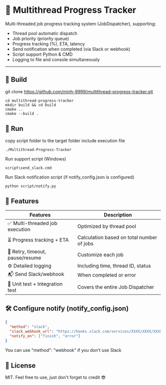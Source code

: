 # 🧵 Multithread Progress Tracker

Multi-threaded job progress tracking system (JobDispatcher), supporting:
- Thread pool automatic dispatch
- Job priority (priority queue)
- Progress tracking (%), ETA, latency
- Send notification when completed (via Slack or webhook)
- Script support Python & CMD
- Logging to file and console simultaneously

---

## 🚀 Build

git clone https://github.com/minh-9999/multithread-progress-tracker.git

```
cd multithread-progress-tracker
mkdir build && cd build
cmake ..
cmake --build .
```

## 🚀 Run

copy script folder to the target folder include execution file

```
./Multithread-Progress-Tracker
```

Run support script (Windows)
```
script\send_slack.cmd
```

Run Slack notification script (if notify_config.json is configured)
```
python script/notify.py
```

## 🧠 Features

| Features | Description |
| ------------------------------- | ------------------------------------ |
| ✅ Multi-threaded job execution | Optimized by thread pool |
| ⏳ Progress tracking + ETA | Calculation based on total number of jobs |
| 🔁 Retry, timeout, pause/resume | Customize each job |
| ⚙️ Detailed logging | Including time, thread ID, status |
| 📬 Send Slack/webhook | When completed or error |
| 🧪 Unit test + Integration test | Covers the entire Job Dispatcher |

## 🛠 Configure notify (notify_config.json)

``` json
{
  "method": "slack",
  "slack_webhook_url": "https://hooks.slack.com/services/XXXX/XXXX/XXXX",
  "notify_on": ["finish", "error"]
}
```

You can use "method": "webhook" if you don't use Slack

## 📜 License

MIT. 
Feel free to use, just don't forget to credit 😎